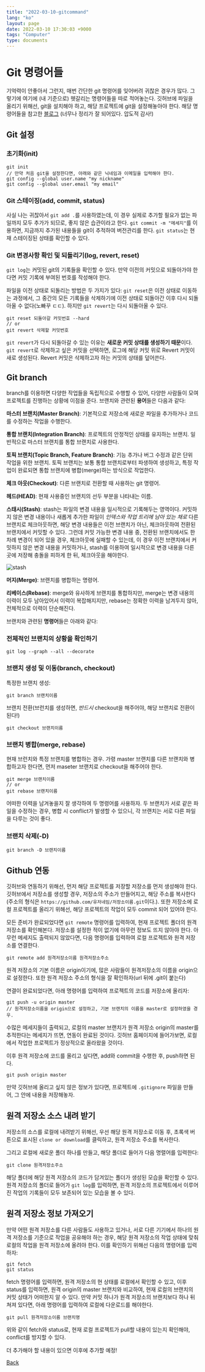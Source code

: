 ```yaml
---
title: "2022-03-10-gitcommand"
lang: "ko"
layout: page
date: 2022-03-10 17:30:03 +9000
tags: "Computer"
type: documents
---
```

<!-- [[Computer]] -->
# Git 명령어들

기억력이 안좋아서 그런지, 매번 간단한 git 명령어를 잊어버려 귀찮은 경우가 많다. 그렇기에 여기에 (내 기준으로) 헷갈리는 명령어들을 따로 적어놓는다. 깃허브에 파일을 올리기 위해선, git을 설치해야 하고, 해당 프로젝트에 git을 설정해놓아야 한다.
해당 명령어들을 참고한 [블로그](https://ebbnflow.tistory.com/196?category=842626) (너무나 정리가 잘 되어있다. 압도적 감사!)

## Git 설정

### 초기화(init)

```shell
git init
// 만약 처음 git을 설정한다면, 아래와 같은 닉네임과 이메일을 입력해야 한다.
git config --global user.name "my nickname"
git config --global user.email "my email"
```

### Git 스테이징(add, commit, status)

사실 나는 귀찮아서 `git add .`를 사용하였는데, 이 경우 실제로 추가할 필요가 없는 파일까지 모두 추가가 되므로, 좋지 않은 습관이라고 한다. `git commit -m "메세지"`를 이용하면, 지금까지 추가된 내용들을 git이 추적하여 버전관리를 한다. `git status`는 현재 스테이징된 상태를 확인할 수 있다.

### Git 변경사항 확인 및 되돌리기(log, revert, reset)

`git log`는 커밋된 git의 기록들을 확인할 수 있다. 만약 이전의 커밋으로 되돌아가야 한다면 커밋 기록에 부여된 번호를 작성해야 한다.

파일을 이전 상태로 되돌리는 방법은 두 가지가 있다: `git reset`은 이전 상태로 이동하는 과정에서, 그 중간의 모든 기록들을 삭제하기에 이전 상태로 되돌아간 이후 다시 되돌아올 수 없다(노빠꾸 ㄷㄷ). 하지만 `git revert`는 다시 되돌아올 수 있다.

```shell
git reset 되돌아갈 커밋번호 --hard
// or
git revert 삭제할 커밋번호
```

`git revert`가 다시 되돌아갈 수 있는 이유는 **새로운 커밋 상태를 생성하기 때문**이다. `git revert`로 삭제하고 싶은 커밋을 선택하면, 로그에 해당 커밋 위로 Revert 커밋이 새로 생성된다. Revert 커밋은 삭제하고자 하는 커밋의 상태를 덮어쓴다.

## Git branch

branch를 이용하면 다양한 작업들을 독립적으로 수행할 수 있어, 다양한 사람들이 모여 프로젝트를 진행하는 상황에 이점을 준다. 브랜치와 관련된 **용어**들은 다음과 같다:

**마스터 브랜치(Master Branch)**: 기본적으로 저장소에 새로운 파일을 추가하거나 코드를 수정하는 작업을 수행한다.

**통합 브랜치(Integration Branch)**: 프로젝트의 안정적인 상태를 유지하는 브랜치. 일반적으로 마스터 브랜치를 통합 브랜치로 사용한다.

**토픽 브랜치(Topic Branch, Feature Branch)**: 기능 추가나 버그 수정과 같은 단위 작업을 위한 브랜치. 토픽 브랜치는 보통 통합 브랜치로부터 파생하여 생성하고, 특정 작업이 완료되면 통합 브랜치에 병합(merge)하는 방식으로 작업한다.

**체크 아웃(Checkout)**: 다른 브랜치로 전환할 때 사용하는 git 명령어.

**헤드(HEAD)**: 현재 사용중인 브랜치의 선두 부분을 나타내는 이름.

**스태시(Stash)**: stash는 파일의 변경 내용을 일시적으로 기록해두는 영역이다. 커밋하지 않은 변경 내용이나 새롭게 추가한 파일이 _인덱스와 작업 트리에 남아 있는 채로_ 다른 브랜치로 체크아웃하면, 해당 변경 내용들은 이전 브랜치가 아닌, 체크아웃하여 전환된 브랜치에서 커밋할 수 있다. 그런데 커밋 가능한 변경 내용 중, 전환된 브랜치에서도 한 차례 변경이 되어 있을 경우, 체크아웃에 실패할 수 있는데, 이 경우 이전 브랜치에서 커밋하지 않은 변경 내용을 커밋하거나, stash를 이용하여 일시적으로 변경 내용을 다른 곳에 저장해 충돌을 피하게 한 뒤, 체크아웃을 해야한다.

![stash](../../attachments/2022-03-10-19-05-44.png)

**머지(Merge)**: 브랜치를 병합하는 명령어.

**리베이스(Rebase)**: merge와 유사하게 브랜치를 통합하지만, merge는 변경 내용의 이력이 모두 남아있어서 이력이 복잡해지지만, rebase는 정확한 이력을 남겨두지 않아, 전체적으로 이력이 단순해진다.

브랜치와 관련된 **명령어**들은 아래와 같다:

### 전체적인 브랜치의 상황을 확인하기

```shell
git log --graph --all --decorate
```

### 브랜치 생성 및 이동(branch, checkout)

특정한 브랜치 생성:

```shell
git branch 브랜치이름
```

브랜치 전환(브런치를 생성하면, _반드시_ checkout을 해주어야, 해당 브랜치로 전환이 된다!)

```shell
git checkout 브랜치이름
```

### 브랜치 병합(merge, rebase)

현재 브런치와 특정 브랜치를 병합하는 경우. 가령 master 브랜치를 다른 브랜치와 병합하고자 한다면, 먼저 maseter 브랜치로 checkout을 해주어야 한다.

```shell
git merge 브랜치이름
// or
git rebase 브랜치이름
```

어떠한 이력을 남겨놓을지 잘 생각하여 두 명령어를 사용하자. 두 브랜치가 서로 같은 파일을 수정하는 경우, 병합 시 conflict가 발생할 수 있으니, 각 브랜치는 서로 다른 파일을 다루는 것이 좋다.

### 브랜치 삭제(-D)

```shell
git branch -D 브랜치이름
```

## Github 연동

깃허브와 연동하기 위해선, 먼저 해당 프로젝트를 저장할 저장소를 먼저 생성해야 한다. 깃허브에서 저장소를 생성할 경우, 저장소의 주소가 만들어지고, 해당 주소를 복사한다(주소의 형식은 `https://github.com/유저네임/저장소이름.git`이다.). 또한 저장소에 로컬 프로젝트를 올리기 위해선, 해당 프로젝트의 작업이 모두 commit 되어 있어야 한다.

모든 준비가 완료되었다면 `git remote` 명령어를 입력하여, 현재 프로젝트 폴더의 원격 저장소를 확인해본다. 저장소를 설정한 적이 없기에 아무런 정보도 뜨지 않아야 한다. 아무런 메세지도 출력되지 않았다면, 다음 명령어를 입력하여 로컬 프로젝트와 원격 저장소를 연결한다.

```shell
git remote add 원격저장소이름 원격저장소주소
```

원격 저장소의 기본 이름은 origin이기에, 많은 사람들이 원격저장소의 이름을 origin으로 설정한다. 또한 원격 저장소 주소의 형식을 잘 확인하자(url 뒤에 .git이 붙는다)

연결이 완료되었다면, 아래 명령어를 입력하여 프로젝트의 코드를 저장소에 올리자:

```shell
git push -u origin master
// 원격저장소이름을 origin으로 설정하고, 기본 브랜치의 이름을 master로 설정하였을 경우.
```

수많은 메세지들이 출력되고, 로컬의 master 브랜치가 원격 저장소 origin의 master를 추적한다는 메세지가 뜨면, 연동이 완료된 것이다. 깃허브 홈페이지에 들어가보면, 로컬에서 작업한 프로젝트가 정상적으로 올라왔을 것이다.

이후 원격 저장소에 코드를 올리고 싶다면, add와 commit을 수행한 후, push하면 된다.

```shell
git push origin master
```

만약 깃허브에 올리고 싶지 않은 정보가 있다면, 프로젝트에 `.gitignore` 파일을 만들어, 그 안에 내용을 저장해놓자.

## 원격 저장소 소스 내려 받기

저장소의 소스를 로컬에 내려받기 위해선, 우선 해당 원격 저장소로 이동 후, 초록색 버튼으로 표시된 `clone or download`를 클릭하고, 원격 저장소 주소를 복사한다.

그리고 로컬에 새로운 폴더 하나를 만들고, 해당 폴더로 들어가 다음 명렬어를 입력한다:

```shell
git clone 원격저장소주소
```

해당 폴더에 해당 원격 저장소의 코드가 담겨있는 폴더가 생성된 모습을 확인할 수 있다. 원격 저장소의 폴더로 들어가 `git log`를 입력하면, 원격 저장소의 프로젝트에서 이루어진 작업의 기록들이 모두 보존되어 있는 모습을 볼 수 있다.

## 원격 저장소 정보 가져오기

만약 어떤 원격 저장소를 다른 사람들도 사용하고 있거나, 서로 다른 기기에서 하나의 원격 저장소를 기준으로 작업을 공유해야 하는 경우, 해당 원격 저장소의 작업 상태에 맞춰 로컬의 작업을 원격 저장소에 올려야 한다. 이를 확인하기 위해선 다음의 명령어를 입력하자:

```shell
git fetch
git status
```

fetch 명령어를 입력하면, 원격 저장소의 현 상태를 로컬에서 확인할 수 있고, 이후 status를 입력하면, 원격 origin의 master 브랜치와 비교하여, 현재 로컬의 브랜치의 커밋 상태가 어떠한지 알 수 있다. 만약 커밋 하나가 원격 저장소의 브랜치보다 하나 뒤쳐져 있다면, 아래 명령어를 입력하여 로컬에 다운로드를 해야한다.

```shell
git pull 원격저장소이름 브랜치명
```

위와 같이 fetch와 status로, 현재 로컬 프로젝트가 pull할 내용이 있는지 확인해야, conflict를 방지할 수 있다.

더 추가해야 할 내용이 있으면 이후에 추가할 예정!

[Back](/)
